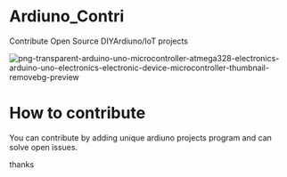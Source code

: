 # Ardiuno_Contri
Contribute Open Source DIYArdiuno/IoT projects

![png-transparent-arduino-uno-microcontroller-atmega328-electronics-arduino-uno-electronics-electronic-device-microcontroller-thumbnail-removebg-preview](https://user-images.githubusercontent.com/64547645/197798583-b3db9154-7b16-4758-8320-36d4d0861be5.png)

# How to contribute
You can contribute by adding unique ardiuno projects program and can solve open issues. 

thanks
